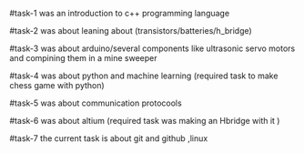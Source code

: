 #task-1 was an introduction to c++ programming language

#task-2 was about leaning about (transistors/batteries/h_bridge)

#task-3 was about arduino/several components like ultrasonic servo motors and compining them in a mine sweeper

#task-4 was about python and machine learning (required task to make chess game with python)

#task-5 was about communication protocools

#task-6 was about altium (required task was making an Hbridge with it )

#task-7 the current task is about git and github ,linux
